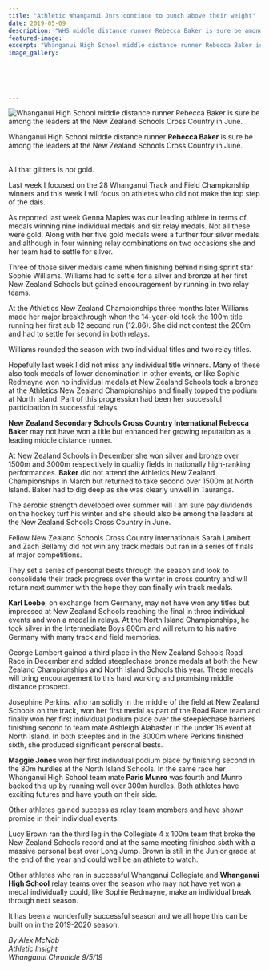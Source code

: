```yaml
---
title: "Athletic Whanganui Jnrs continue to punch above their weight"
date: 2019-05-09
description: "WHS middle distance runner Rebecca Baker is sure be among the leaders at the NZ Schools Cross Country in June..."
featured-image: 
excerpt: "Whanganui High School middle distance runner Rebecca Baker is sure be among the leaders at the New Zealand Schools Cross Country in June."
image_gallery:
    
    
    
    
    
---
```


<p><img src="https://www.nzherald.co.nz/resizer/wQmCW5PycXtsnRIjjc0r6nKpBZg=/620x349/smart/filters:quality(70)/arc-anglerfish-syd-prod-nzme.s3.amazonaws.com/public/ROXCEEIYSRB37KEFJDBFK3A2HI.jpg" alt="Whanganui High School middle distance runner Rebecca Baker is sure be among the leaders at the New Zealand Schools Cross Country in June." /></p>
<p><span>Whanganui High School middle distance runner <strong>Rebecca Baker</strong> is sure be among the leaders at the New Zealand Schools Cross Country in June.</span></p>
<p><br />All that glitters is not gold.</p>
<p>Last week I focused on the 28 Whanganui Track and Field Championship winners and this week I will focus on athletes who did not make the top step of the dais.</p>
<p>As reported last week Genna Maples was our leading athlete in terms of medals winning nine individual medals and six relay medals. Not all these were gold. Along with her five gold medals were a further four silver medals and although in four winning relay combinations on two occasions she and her team had to settle for silver.</p>
<p>Three of those silver medals came when finishing behind rising sprint star Sophie Williams. Williams had to settle for a silver and bronze at her first New Zealand Schools but gained encouragement by running in two relay teams.</p>
<p>At the Athletics New Zealand Championships three months later Williams made her major breakthrough when the 14-year-old took the 100m title running her first sub 12 second run (12.86). She did not contest the 200m and had to settle for second in both relays.</p>
<p>Williams rounded the season with two individual titles and two relay titles.</p>
<p>Hopefully last week I did not miss any individual title winners. Many of these also took medals of lower denomination in other events, or like Sophie Redmayne won no individual medals at New Zealand Schools took a bronze at the Athletics New Zealand Championships and finally topped the podium at North Island. Part of this progression had been her successful participation in successful relays.</p>
<p><strong>New Zealand Secondary Schools Cross Country International Rebecca Baker</strong> may not have won a title but enhanced her growing reputation as a leading middle distance runner.</p>
<p>At New Zealand Schools in December she won silver and bronze over 1500m and 3000m respectively in quality fields in nationally high-ranking performances. <strong>Baker</strong> did not attend the Athletics New Zealand Championships in March but returned to take second over 1500m at North Island. Baker had to dig deep as she was clearly unwell in Tauranga.</p>
<p>The aerobic strength developed over summer will I am sure pay dividends on the hockey turf his winter and she should also be among the leaders at the New Zealand Schools Cross Country in June.</p>
<p>Fellow New Zealand Schools Cross Country internationals Sarah Lambert and Zach Bellamy did not win any track medals but ran in a series of finals at major competitions.</p>
<p>They set a series of personal bests through the season and look to consolidate their track progress over the winter in cross country and will return next summer with the hope they can finally win track medals.</p>
<p><strong>Karl Loebe</strong>, on exchange from Germany, may not have won any titles but impressed at New Zealand Schools reaching the final in three individual events and won a medal in relays. At the North Island Championships, he took silver in the Intermediate Boys 800m and will return to his native Germany with many track and field memories.</p>
<p>George Lambert gained a third place in the New Zealand Schools Road Race in December and added steeplechase bronze medals at both the New Zealand Championships and North Island Schools this year. These medals will bring encouragement to this hard working and promising middle distance prospect.</p>
<p>Josephine Perkins, who ran solidly in the middle of the field at New Zealand Schools on the track, won her first medal as part of the Road Race team and finally won her first individual podium place over the steeplechase barriers finishing second to team mate Ashleigh Alabaster in the under 16 event at North Island. In both steeples and in the 3000m where Perkins finished sixth, she produced significant personal bests.</p>
<p><strong>Maggie Jones</strong> won her first individual podium place by finishing second in the 80m hurdles at the North Island Schools. In the same race her Whanganui High School team mate<strong> Paris Munro</strong> was fourth and Munro backed this up by running well over 300m hurdles. Both athletes have exciting futures and have youth on their side.</p>
<p>Other athletes gained success as relay team members and have shown promise in their individual events.</p>
<p>Lucy Brown ran the third leg in the Collegiate 4 x 100m team that broke the New Zealand Schools record and at the same meeting finished sixth with a massive personal best over Long Jump. Brown is still in the Junior grade at the end of the year and could well be an athlete to watch.</p>
<p>Other athletes who ran in successful Whanganui Collegiate and <strong>Whanganui High School</strong> relay teams over the season who may not have yet won a medal individually could, like Sophie Redmayne, make an individual break through next season.</p>
<p>It has been a wonderfully successful season and we all hope this can be built on in the 2019-2020 season.</p>
<p><em>By Alex McNab</em><br /><em>Athletic Insight</em><br /><em>Whanganui Chronicle 9/5/19</em></p>

